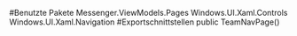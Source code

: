 #Benutzte Pakete
Messenger.ViewModels.Pages
Windows.UI.Xaml.Controls
Windows.UI.Xaml.Navigation
#Exportschnittstellen
public TeamNavPage()
